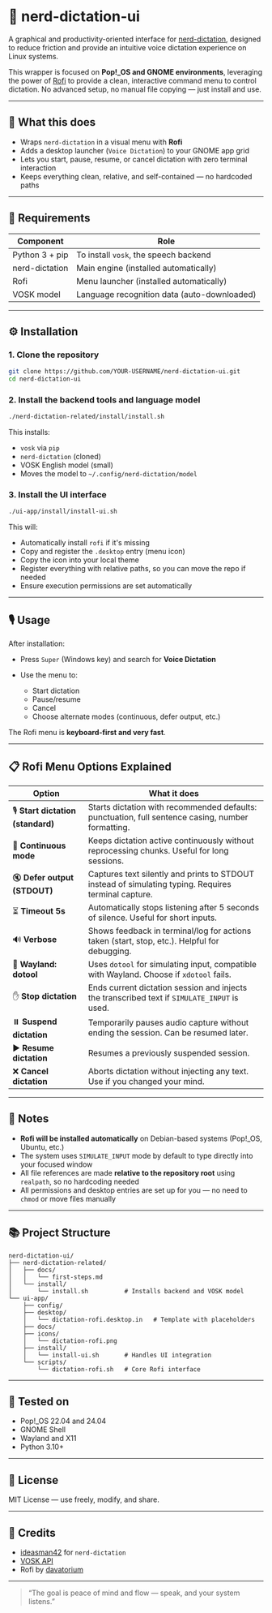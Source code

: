 # 🧠 nerd-dictation-ui

A graphical and productivity-oriented interface for [nerd-dictation](https://github.com/ideasman42/nerd-dictation), designed to reduce friction and provide an intuitive voice dictation experience on Linux systems.

This wrapper is focused on **Pop!_OS and GNOME environments**, leveraging the power of [Rofi](https://github.com/davatorium/rofi) to provide a clean, interactive command menu to control dictation. No advanced setup, no manual file copying — just install and use.

---

## 🚀 What this does

- Wraps `nerd-dictation` in a visual menu with **Rofi**
- Adds a desktop launcher (`Voice Dictation`) to your GNOME app grid
- Lets you start, pause, resume, or cancel dictation with zero terminal interaction
- Keeps everything clean, relative, and self-contained — no hardcoded paths

---

## 🧰 Requirements

| Component         | Role                                       |
|------------------|--------------------------------------------|
| Python 3 + pip   | To install `vosk`, the speech backend      |
| nerd-dictation   | Main engine (installed automatically)      |
| Rofi             | Menu launcher (installed automatically)    |
| VOSK model       | Language recognition data (auto-downloaded)|

---

## ⚙️ Installation

### 1. Clone the repository

```bash
git clone https://github.com/YOUR-USERNAME/nerd-dictation-ui.git
cd nerd-dictation-ui
```

### 2. Install the backend tools and language model

```bash
./nerd-dictation-related/install/install.sh
```

This installs:

* `vosk` via `pip`
* `nerd-dictation` (cloned)
* VOSK English model (small)
* Moves the model to `~/.config/nerd-dictation/model`

### 3. Install the UI interface

```bash
./ui-app/install/install-ui.sh
```

This will:

* Automatically install `rofi` if it's missing
* Copy and register the `.desktop` entry (menu icon)
* Copy the icon into your local theme
* Register everything with relative paths, so you can move the repo if needed
* Ensure execution permissions are set automatically

---

## 🎙️ Usage

After installation:

* Press `Super` (Windows key) and search for **Voice Dictation**
* Use the menu to:

  * Start dictation
  * Pause/resume
  * Cancel
  * Choose alternate modes (continuous, defer output, etc.)

The Rofi menu is **keyboard-first and very fast**.

---

## 📋 Rofi Menu Options Explained

| Option                      | What it does                                                                 |
|----------------------------|------------------------------------------------------------------------------|
| 🎙️ **Start dictation (standard)** | Starts dictation with recommended defaults: punctuation, full sentence casing, number formatting. |
| 🧠 **Continuous mode**         | Keeps dictation active continuously without reprocessing chunks. Useful for long sessions. |
| 🔇 **Defer output (STDOUT)**    | Captures text silently and prints to STDOUT instead of simulating typing. Requires terminal capture. |
| ⏳ **Timeout 5s**              | Automatically stops listening after 5 seconds of silence. Useful for short inputs. |
| 🔊 **Verbose**                | Shows feedback in terminal/log for actions taken (start, stop, etc.). Helpful for debugging. |
| 🎯 **Wayland: dotool**         | Uses `dotool` for simulating input, compatible with Wayland. Choose if `xdotool` fails. |
| ✋ **Stop dictation**          | Ends current dictation session and injects the transcribed text if `SIMULATE_INPUT` is used. |
| ⏸️ **Suspend dictation**       | Temporarily pauses audio capture without ending the session. Can be resumed later. |
| ▶️ **Resume dictation**        | Resumes a previously suspended session. |
| ❌ **Cancel dictation**        | Aborts dictation without injecting any text. Use if you changed your mind. |

---

## 🔧 Notes

* **Rofi will be installed automatically** on Debian-based systems (Pop!_OS, Ubuntu, etc.)
* The system uses `SIMULATE_INPUT` mode by default to type directly into your focused window
* All file references are made **relative to the repository root** using `realpath`, so no hardcoding needed
* All permissions and desktop entries are set up for you — no need to `chmod` or move files manually

---

## 📚 Project Structure

```
nerd-dictation-ui/
├── nerd-dictation-related/
│   ├── docs/
│   │   └── first-steps.md
│   └── install/
│       └── install.sh          # Installs backend and VOSK model
└── ui-app/
    ├── config/
    ├── desktop/
    │   └── dictation-rofi.desktop.in   # Template with placeholders
    ├── docs/
    ├── icons/
    │   └── dictation-rofi.png
    ├── install/
    │   └── install-ui.sh       # Handles UI integration
    └── scripts/
        └── dictation-rofi.sh   # Core Rofi interface
```

---

## 🧪 Tested on

* Pop!_OS 22.04 and 24.04
* GNOME Shell
* Wayland and X11
* Python 3.10+

---

## 📄 License

MIT License — use freely, modify, and share.

---

## 🙌 Credits

* [ideasman42](https://github.com/ideasman42) for `nerd-dictation`
* [VOSK API](https://alphacephei.com/vosk/)
* Rofi by [davatorium](https://github.com/davatorium/rofi)

---

> “The goal is peace of mind and flow — speak, and your system listens.”
